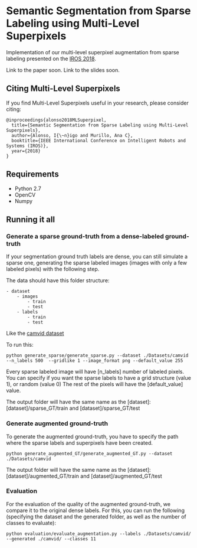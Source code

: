 # Semantic Segmentation from Sparse Labeling using Multi-Level Superpixels

Implementation of our multi-level superpixel augmentation from sparse labeling presented on the [IROS 2018](https://www.iros2018.org/).

Link to the paper soon.
Link to the slides soon.

## Citing Multi-Level Superpixels 

If you find Multi-Level Superpixels useful in your research, please consider citing:
```
@inproceedings{alonso2018MLSuperpixel,
  title={Semantic Segmentation from Sparse Labeling using Multi-Level Superpixels},
  author={Alonso, I{\~n}igo and Murillo, Ana C},
  booktitle={IEEE International Conference on Intelligent Robots and Systems (IROS)},
  year={2018}
}
```

## Requirements
- Python 2.7
- OpenCV
- Numpy


## Running it all

### Generate a sparse ground-truth from a dense-labeled ground-truth

If your segmentation ground truth labels are dense, you can still simulate a sparse one, generating the sparse labeled images (images with only a few labeled pixels) with the following step.

The data should have this folder structure:
```
- dataset
	- images 
		- train
		- test
	- labels
		- train
		- test
```
Like the [camvid dataset]( ./Datasets/camvid)


To run this:
```
python generate_sparse/generate_sparse.py --dataset ./Datasets/camvid --n_labels 500  --gridlike 1 --image_format png --default_value 255
```
Every sparse labeled image will have [n_labels] number of labeled pixels. You can specify if you want the sparse labels to have a grid structure (value 1), or random (value 0) The rest of the pixels will have the [default_value] value.

The output folder will have the same name as the [dataset]: [dataset]/sparse_GT/train and [dataset]/sparse_GT/test



### Generate augmented ground-truth

To generate the augmented ground-truth, you have to specify the path where the sparse labels and superpixels have been created.
```
python generate_augmented_GT/generate_augmented_GT.py --dataset ./Datasets/camvid
```
The output folder will have the same name as the [dataset]: [dataset]/augmented_GT/train and [dataset]/augmented_GT/test



### Evaluation

For the evaluation of the quality of the augmented ground-truth, we compare it to the original dense labels. For this, you can run the following (specifying the dataset and the generated folder, as well as the number of classes to evaluate):
```
python evaluation/evaluate_augmentation.py --labels ./Datasets/camvid/ --generated ./camvid/ --classes 11
```



















